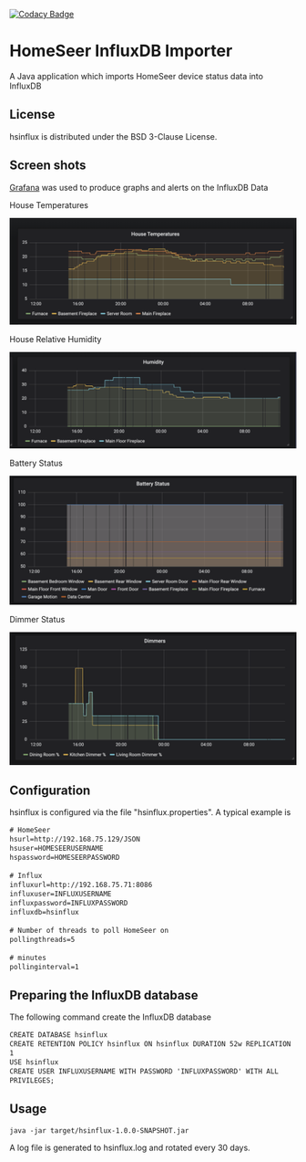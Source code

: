 
[![Codacy Badge](https://api.codacy.com/project/badge/Grade/049ad3bb9199453b8670e1afbeaa9b2e)](https://www.codacy.com/manual/teverett/hsinflux?utm_source=github.com&amp;utm_medium=referral&amp;utm_content=teverett/hsinflux&amp;utm_campaign=Badge_Grade)

HomeSeer InfluxDB Importer
========

A Java application which imports HomeSeer device status data into InfluxDB


License
-------------------

hsinflux is distributed under the BSD 3-Clause License.

Screen shots
-------------------

[Grafana](https://grafana.com/) was used to produce graphs and alerts on the InfluxDB Data

House Temperatures

![temperatures.png](https://github.com/teverett/hsinflux/blob/master/screenshots/temperatures.png)

House Relative Humidity

![humidities.png](https://github.com/teverett/hsinflux/blob/master/screenshots/humidities.png)

Battery Status

![batteries.png](https://github.com/teverett/hsinflux/blob/master/screenshots/batteries.png)

Dimmer Status

![dimmers.png](https://github.com/teverett/hsinflux/blob/master/screenshots/dimmers.png)


Configuration
-------------------

hsinflux is configured via the file "hsinflux.properties".  A typical example is

```
# HomeSeer
hsurl=http://192.168.75.129/JSON
hsuser=HOMESEERUSERNAME
hspassword=HOMESEERPASSWORD

# Influx
influxurl=http://192.168.75.71:8086
influxuser=INFLUXUSERNAME
influxpassword=INFLUXPASSWORD
influxdb=hsinflux

# Number of threads to poll HomeSeer on
pollingthreads=5

# minutes
pollinginterval=1

```
Preparing the InfluxDB database
-------------------

The following command create the InfluxDB database

```
CREATE DATABASE hsinflux 
CREATE RETENTION POLICY hsinflux ON hsinflux DURATION 52w REPLICATION 1
USE hsinflux
CREATE USER INFLUXUSERNAME WITH PASSWORD 'INFLUXPASSWORD' WITH ALL PRIVILEGES;
```

Usage
-------------------

```
java -jar target/hsinflux-1.0.0-SNAPSHOT.jar 
```
A log file is generated to hsinflux.log and rotated every 30 days.

